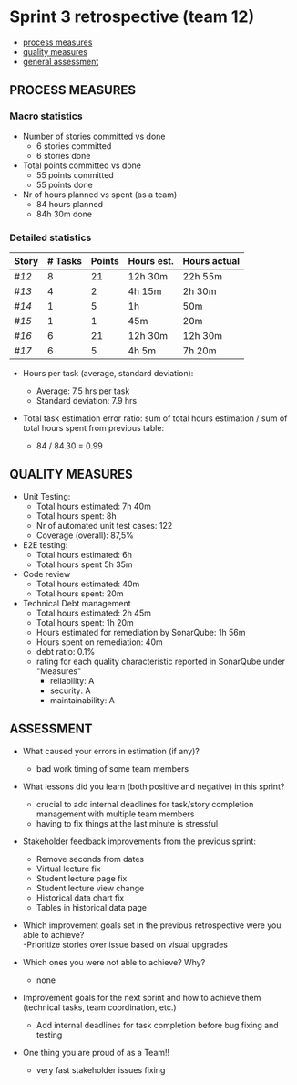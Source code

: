 Sprint 3 retrospective (team 12)
=====================================

- [process measures](#process-measures)
- [quality measures](#quality-measures)
- [general assessment](#assessment)

## PROCESS MEASURES 

### Macro statistics

- Number of stories committed vs done  
    - 6 stories committed
    - 6 stories done
- Total points committed vs done
    - 55 points committed
    - 55 points done
- Nr of hours planned vs spent (as a team)
    - 84 hours planned
    - 84h 30m done


### Detailed statistics

| Story  | # Tasks | Points | Hours est. | Hours actual |
|--------|---------|--------|------------|--------------|
| _#12_  |    8     |    21 | 12h 30m    |  22h 55m     |
| _#13_  |    4    |   2     |    4h 15m |  2h 30m     |
| _#14_  |     1   |    5    | 1h        |      50m    |
| _#15_  |     1   |    1    |      45m  |       20m   |
| _#16_  |     6   |    21   |  12h 30m  |    12h 30m  |
| _#17_  |    6    |    5    |   4h 5m   |  7h 20m     |


- Hours per task (average, standard deviation):
    - Average:  7.5 hrs per task
    - Standard deviation: 7.9 hrs

- Total task estimation error ratio: sum of total hours estimation / sum of total hours spent from previous table:
    -  84 / 84.30 =  0.99

## QUALITY MEASURES 

- Unit Testing:
  - Total hours estimated: 7h 40m
  - Total hours spent: 8h
  - Nr of automated unit test cases: 122
  - Coverage (overall): 87,5%
- E2E testing:
  - Total hours estimated: 6h
  - Total hours spent 5h 35m
- Code review 
  - Total hours estimated: 40m
  - Total hours spent: 20m
- Technical Debt management
  - Total hours estimated: 2h 45m
  - Total hours spent: 1h 20m
  - Hours estimated for remediation by SonarQube: 1h 56m
  - Hours spent on remediation: 40m
  - debt ratio: 0.1%
  - rating for each quality characteristic reported in SonarQube under "Measures"
    - reliability: A
    - security: A
    - maintainability: A

## ASSESSMENT

- What caused your errors in estimation (if any)?
    - bad work timing of some team members
   

- What lessons did you learn (both positive and negative) in this sprint?
    - crucial to add internal deadlines for task/story completion management with multiple team members
    - having to fix things at the last minute is stressful
    
- Stakeholder feedback improvements from the previous sprint:
    - Remove seconds from dates
    - Virtual lecture fix
    - Student lecture page fix
    - Student lecture view change
    - Historical data chart fix
    - Tables in historical data page
  
- Which improvement goals set in the previous retrospective were you able to achieve?    
    -Prioritize stories over issue based on visual upgrades

- Which ones you were not able to achieve? Why?
     - none
     
- Improvement goals for the next sprint and how to achieve them (technical tasks, team coordination, etc.)
     - Add internal deadlines for task completion before bug fixing and testing

- One thing you are proud of as a Team!!
    - very fast stakeholder issues fixing

    
